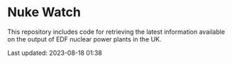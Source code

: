 # Nuke Watch

This repository includes code for retrieving the latest information available on the output of EDF nuclear power plants in the UK.

Last updated: 2023-08-18 01:38
